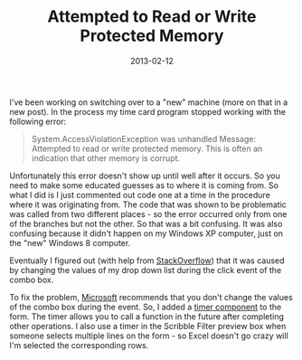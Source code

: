 ﻿---
date: 2013-02-12
title: Attempted to Read or Write Protected Memory
tags: 
    - fail
    - error
    - vb.net
    - windows-forms
    - async
---

I've been working on switching over to a "new" machine (more on that in a new post). In the process my time card program stopped working with the following error:

<blockquote>System.AccessViolationException was unhandled
Message: Attempted to read or write protected memory.
This is often an indication that other memory is corrupt.</blockquote>

Unfortunately this error doesn't show up until well after it occurs. So you need to make some educated guesses as to where it is coming from. So what I did is I just commented out code one at a time in the procedure where it was originating from. The code that was shown to be problematic was called from two different places - so the error occurred only from one of the branches but not the other. So that was a bit confusing. It was also confusing because it didn't happen on my Windows XP computer, just on the "new" Windows 8 computer.

Eventually I figured out (with help from <a href="http://stackoverflow.com/q/8779557/632495">StackOverflow</a>) that it was caused by changing the values of my drop down list during the click event of the combo box.

To fix the problem, <a href="http://support.microsoft.com/kb/952544">Microsoft</a> recommends that you don't change the values of the combo box during the event. So, I added a <a href="http://msdn.microsoft.com/en-us/library/h1c2h276(v=vs.85).aspx">timer component</a> to the form. The timer allows you to call a function in the future after completing other operations. I also use a timer in the Scribble Filter preview box when someone selects multiple lines on the form - so Excel doesn't go crazy will I'm selected the corresponding rows.
